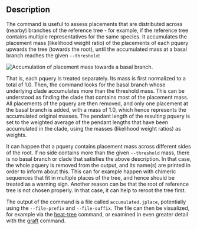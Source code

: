 ## Description

The command is useful to assess placements that are distributed across (nearby) branches of the reference tree - for example, if the reference tree contains multiple representatives for the same species. It accumulates the placement mass (likelihood weight ratio) of the placements of each pquery upwards the tree (towards the root), until the accumulated mass at a basal branch reaches the given `--threshold`:

![Accumulation of placement mass towards a basal branch.](https://github.com/lczech/gappa/blob/master/doc/png/accumulate.png?raw=true)

That is, each pquery is treated separately. Its mass is first normalized to a total of 1.0. Then, the command looks for the basal branch whose underlying clade accumulates more than the threshold mass. This can be understood as finding the clade that contains most of the placement mass. All placements of the pquery are then removed, and only one placement at the basal branch is added, with a mass of 1.0, which hence represents the accumulated original masses. The pendant length of the resulting pquery is set to the weighted average of the pendant lengths that have been accumulated in the clade, using the masses (likelihood weight ratios) as weights.

It can happen that a pquery contains placement mass across different sides of the root. If no side contains more than the given `--threshold` mass, there is no basal branch or clade that satisfies the above description. In that case, the whole pquery is removed from the output, and its name(s) are printed in order to inform about this. This can for example happen with chimeric sequences that fit in multiple places of the tree, and hence should be treated as a warning sign. Another reason can be that the root of reference tree is not chosen properly. In that case, it can help to reroot the tree first.

The output of the command is a file called `accumulated.jplace`, potentially using the `--file-prefix`
and `--file-suffix`.
The file can then be visualized, for example via the [heat-tree](../wiki/Subcommand:-heat-tree) command,
or examined in even greater detail with the [graft](../wiki/Subcommand:-graft) command.
